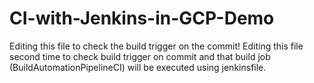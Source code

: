 # CI-with-Jenkins-in-GCP-Demo
Editing this file to check the build trigger on the commit!
Editing this file second time to check build trigger on commit and that build job (BuildAutomationPipelineCI) will be executed using jenkinsfile.
